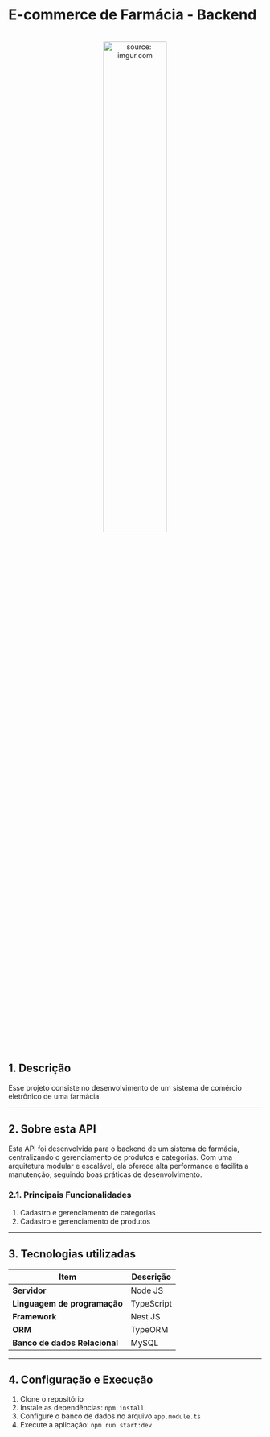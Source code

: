 # E-commerce de Farmácia - Backend

<br />

<div align="center">
    <img src="https://i.imgur.com/icgjsRQ.png" title="source: imgur.com" width="50%"/>
</div>


<br /><br />

## 1. Descrição

Esse projeto consiste no desenvolvimento de um sistema de comércio eletrônico de uma farmácia.

------

## 2. Sobre esta API

Esta API foi desenvolvida para o backend de um sistema de farmácia, centralizando o gerenciamento de produtos e categorias. Com uma arquitetura modular e escalável, ela oferece alta performance e facilita a manutenção, seguindo boas práticas de desenvolvimento.

### 2.1. Principais Funcionalidades

1. Cadastro e gerenciamento de categorias
2. Cadastro e gerenciamento de produtos

------

## 3. Tecnologias utilizadas

| Item                          | Descrição  |
| ----------------------------- | ---------- |
| **Servidor**                  | Node JS    |
| **Linguagem de programação**  | TypeScript |
| **Framework**                 | Nest JS    |
| **ORM**                       | TypeORM    |
| **Banco de dados Relacional** | MySQL      |

------

## 4. Configuração e Execução

1. Clone o repositório
2. Instale as dependências: `npm install`
3. Configure o banco de dados no arquivo `app.module.ts`
4. Execute a aplicação: `npm run start:dev`
